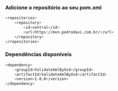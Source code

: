 ### Adicione o repositório ao seu pom.xml

```sh
<repositories>
    <repository>
        <id>central</id>
        <url>https://mvn.pedrodavi.com.br/</url>
    </repository>
</repositories>
```

### Dependências disponíveis

```sh
<dependency>
    <groupId>ValidateXmlByXsd</groupId>
    <artifactId>ValidateXmlByXsd</artifactId>
    <version>1.0.0</version>
</dependency>
```
